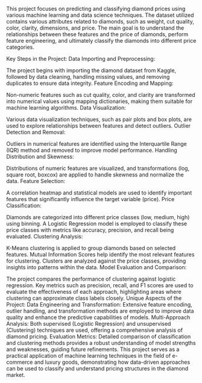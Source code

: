 This project focuses on predicting and classifying diamond prices using various machine learning and data science techniques. The dataset utilized contains various attributes related to diamonds, such as weight, cut quality, color, clarity, dimensions, and price. The main goal is to understand the relationships between these features and the price of diamonds, perform feature engineering, and ultimately classify the diamonds into different price categories.

Key Steps in the Project:
Data Importing and Preprocessing:

The project begins with importing the diamond dataset from Kaggle, followed by data cleaning, handling missing values, and removing duplicates to ensure data integrity.
Feature Encoding and Mapping:

Non-numeric features such as cut quality, color, and clarity are transformed into numerical values using mapping dictionaries, making them suitable for machine learning algorithms.
Data Visualization:

Various data visualization techniques, such as pair plots and box plots, are used to explore relationships between features and detect outliers.
Outlier Detection and Removal:

Outliers in numerical features are identified using the Interquartile Range (IQR) method and removed to improve model performance.
Handling Distribution and Skewness:

Distributions of numeric features are visualized, and transformations (log, square root, boxcox) are applied to handle skewness and normalize the data.
Feature Selection:

A correlation heatmap and statistical models are used to identify important features that significantly influence the target variable (price).
Price Classification:

Diamonds are categorized into different price classes (low, medium, high) using binning. A Logistic Regression model is employed to classify these price classes with metrics like accuracy, precision, and recall being evaluated.
Clustering Analysis:

K-Means clustering is applied to group diamonds based on selected features. Mutual Information Scores help identify the most relevant features for clustering. Clusters are analyzed against the price classes, providing insights into patterns within the data.
Model Evaluation and Comparison:

The project compares the performance of clustering against logistic regression. Key metrics such as precision, recall, and F1 scores are used to evaluate the effectiveness of each approach, highlighting areas where clustering can approximate class labels closely.
Unique Aspects of the Project:
Data Engineering and Transformation: Extensive feature encoding, outlier handling, and transformation methods are employed to improve data quality and enhance the predictive capabilities of models.
Multi-Approach Analysis: Both supervised (Logistic Regression) and unsupervised (Clustering) techniques are used, offering a comprehensive analysis of diamond pricing.
Evaluation Metrics: Detailed comparison of classification and clustering methods provides a robust understanding of model strengths and weaknesses, guiding future refinements.
This project serves as a practical application of machine learning techniques in the field of e-commerce and luxury goods, demonstrating how data-driven approaches can be used to classify and understand pricing structures in the diamond market.

